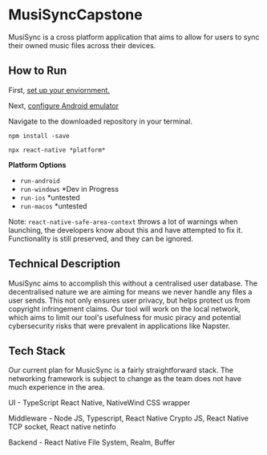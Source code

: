 # MusiSyncCapstone

MusiSync is a cross platform application that aims to allow for users to sync their owned music files across their devices.

## How to Run
First, [set up your enviornment.](https://reactnative.dev/docs/0.76/set-up-your-environment)

Next, [configure Android emulator](https://www.waldo.com/blog/run-a-react-native-app)

Navigate to the downloaded repository in your terminal.

`npm install -save`

`npx react-native *platform*`

**Platform Options**
- `run-android`
- `run-windows` *Dev in Progress
- `run-ios` *untested
- `run-macos` *untested

Note: `react-native-safe-area-context` throws a lot of warnings when launching, the developers know about this and have attempted to fix it. Functionality is still preserved, and they can be ignored.

## Technical Description
MusiSync aims to accomplish this without a centralised user database. The decentralised nature we are aiming for means we never handle any files a user sends. This not only ensures user privacy, but helps protect us from copyright infringement claims. Our tool will work on the local network, which aims to limit our tool's usefulness for music piracy and potential cybersecurity risks that were prevalent in applications like Napster.

## Tech Stack
Our current plan for MusicSync is a fairly straightforward stack. The networking framework is subject to change as the team does not have much experience in the area.

UI - TypeScript React Native, NativeWind CSS wrapper

Middleware - Node JS, Typescript, React Native Crypto JS, React Native TCP socket, React native netinfo

Backend - React Native File System, Realm, Buffer



